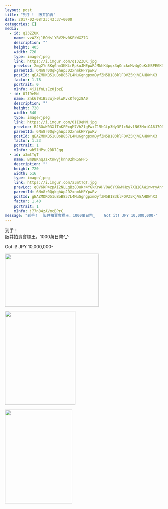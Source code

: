 ```yaml
---
layout: post
title: "到手！  阪井拍賣" 
date: 2017-02-08T23:43:37+0000 
categories: [] 
media:
  - id: qI3ZZUK
    name: vvW2Xj1BONslYRV2Mv0KFkWXZ7G
    description: ""   
    height: 405
    width: 720
    type: image/jpeg
    link: https://i.imgur.com/qI3ZZUK.jpg
    prevLoc: 2mg2YnBKqGhm3KKLrRpkuJMEpwRJMkhK4pqx3qOncknMv4gQoKcKBPEGK3P9hpjwYLk388H2Vr6NjDD1ik0kmGJ7XAuZVGpLJX5NU2OY1GpJ51SQ8QJ5KqNyFpLQlkK5RjF50LZzV689FwpA8pBozmf73xQ321wnU57qGgyxxNCK8xyYWND2SJkE71Xr1nuWJNPRpE0nT70Wz5DPX4SjAOJ683loFxqAr1DGLzUk3NX5QXEVc0Mk8OWG23f4AQ6L0N2RCW7WQR
    parentId: 6Nn8r0QqkghWpJD2xnmkHPYpwRv
    postId: gEAZMDKQ51uBoB857L4MuGgngpxmOyfZM5B183klFOVZ5KjVEAHDWnX3
    factor: 1.78
    portrait: 0
    mInfo: 4jJ1fnLsEz0jbzE
  - id: 0II9eMN
    name: Znk6lW1B53ujk0lwKvxKf0gz8A0
    description: ""   
    height: 720
    width: 540
    type: image/jpeg
    link: https://i.imgur.com/0II9eMN.jpg
    prevLoc: BJ8OwK03X1TnKPPxqM7VhZ1gPwxZ15hGLp3Ny3E1cRAvlN63MoiOA6J7ODOjIzM17YR5BOFYn9wNALBGfZXY0qKxnpi81pAzlj8PIAxN3jZn76srLKRMVqJLT6G0BJGJm5uL9667DJ6jiAx1Yrg08OFywGPmv75vTjZVWjAOBNuDxxO06kwEhzYqNvv0o1cWJyAB75J3h9DXgR5m5JcRLOAVDgYLiAkr5VBEK6TM1zv6lRDqFN2PMOjXyBH3vVOQwpn2HmA
    parentId: 6Nn8r0QqkghWpJD2xnmkHPYpwRv
    postId: gEAZMDKQ51uBoB857L4MuGgngpxmOyfZM5B183klFOVZ5KjVEAHDWnX3
    factor: 1.33
    portrait: 1
    mInfo: wh5lHPsu2DD7Jqq
  - id: a3mtTqT
    name: BmDBKnqJzxtnwyjknn02hRGGPP5
    description: ""   
    height: 720
    width: 516
    type: image/jpeg
    link: https://i.imgur.com/a3mtTqT.jpg
    prevLoc: q0V6KP4zpAI2NLLgBz8OuKr4YGkKrAHVOW6YK6wMHzy7XQ18AWinwryAnYn6h5LO024PMKhyj9MZ6JWAtG6Pp4DrQ5iM7lRLvJRvIVRkGmA72EuOAD4w8MgEi192v6ozqgSZBxPXPoMQhrGwEP6MqQUyomW28ZL3FKMnrKXGzAFVkkNvjn4zU56KXQQzkzcJMDA792O7I4DNgO1pPofn8jQVELN8HnAmNJRGK6TD3GKVQrLyuRKBMv8vANSXYVMMXJ9Bt7z
    parentId: 6Nn8r0QqkghWpJD2xnmkHPYpwRv
    postId: gEAZMDKQ51uBoB857L4MuGgngpxmOyfZM5B183klFOVZ5KjVEAHDWnX3
    factor: 1.40
    portrait: 1
    mInfo: j77n84zAVmcBPrC
message: "到手！  阪井拍賣會標王，1000萬日幣_    Got it! JPY 10,000,000-"
---
```


到手！  
阪井拍賣會標王，1000萬日幣^_^  
  
Got it! JPY 10,000,000-


[//]: #media:  
<a href="https://i.imgur.com/qI3ZZUK.jpg"><img src="https://i.imgur.com/qI3ZZUK.jpg" height="168" width="300" /></a> 
  

<a href="https://i.imgur.com/0II9eMN.jpg"><img src="https://i.imgur.com/0II9eMN.jpg" height="300" width="225" /></a> 
  

<a href="https://i.imgur.com/a3mtTqT.jpg"><img src="https://i.imgur.com/a3mtTqT.jpg" height="300" width="215" /></a> 
 
